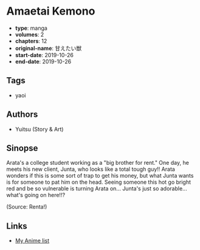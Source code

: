 # Amaetai Kemono

-   **type**: manga
-   **volumes**: 2
-   **chapters**: 12
-   **original-name**: 甘えたい獣
-   **start-date**: 2019-10-26
-   **end-date**: 2019-10-26

## Tags

-   yaoi

## Authors

-   Yuitsu (Story & Art)

## Sinopse

Arata's a college student working as a "big brother for rent." One day, he meets his new client, Junta, who looks like a total tough guy!! Arata wonders if this is some sort of trap to get his money, but what Junta wants is for someone to pat him on the head. Seeing someone this hot go bright red and be so vulnerable is turning Arata on... Junta's just so adorable... what's going on here!!?

(Source: Renta!)

## Links

-   [My Anime list](https://myanimelist.net/manga/138940/Amaetai_Kemono)
